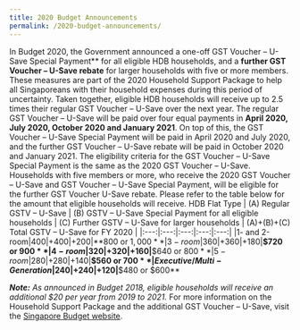 ```yaml
---
title: 2020 Budget Announcements
permalink: /2020-budget-announcements/
---
```

In Budget 2020, the Government announced a one-off GST Voucher – U-Save Special Payment** for all eligible HDB households, and a **further GST Voucher – U-Save rebate** for larger households with five or more members. These measures are part of the 2020 Household Support Package to help all Singaporeans with their household expenses during this period of uncertainty. Taken together, eligible HDB households will receive up to 2.5 times their regular GST Voucher – U-Save over the next year.
The regular GST Voucher – U-Save will be paid over four equal payments in **April 2020, July 2020, October 2020 and January 2021**. On top of this, the GST Voucher – U-Save Special Payment will be paid in April 2020 and July 2020, and the further GST Voucher – U-Save rebate will be paid in October 2020 and January 2021.
The eligibility criteria for the GST Voucher – U-Save Special Payment is the same as the 2020 GST Voucher – U-Save. Households with five members or more, who receive the 2020 GST Voucher – U-Save and GST Voucher – U-Save Special Payment, will be eligible for the further GST Voucher U-Save rebate. Please refer to the table below for the amount that eligible households will receive.
HDB Flat Type	| (A) Regular GSTV – U-Save | (B) GSTV – U-Save Special Payment for all eligible households | (C) Further GSTV – U-Save for larger households | (A)+(B)+(C) Total GSTV – U-Save for FY 2020 |
|:---:|:---:|:---:|:---:|:---:|
|1- and 2-room|$400|+$400|+$200|**$800 or $1,000**
|3-room|$360|+$360|+$180|**$720 or $900**
|4-room|$320|+$320|+$160|**$640 or $800**
|5-room|$280|+$280|+$140|**$560 or $700**
|Executive / Multi-Generation|$240|+$240|+$120|**$480 or $600**

***Note:***
*As announced in Budget 2018, eligible households will receive an additional $20 per year from 2019 to 2021.*
For more information on the Household Support Package and the additional GST Voucher – U-Save, visit the [Singapore Budget website](https://www.singaporebudget.gov.sg/budget_2020 "Budget 2020").
